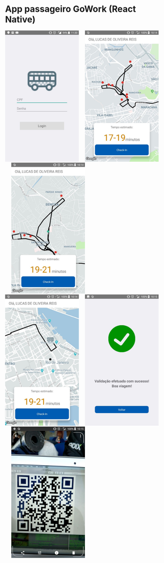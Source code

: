 # App passageiro GoWork (React Native)

<img src="https://raw.githubusercontent.com/panoramix360/gowork_hackingrio/develop/1.jpg" width="240" />&nbsp;&nbsp;&nbsp;&nbsp;
<img src="https://raw.githubusercontent.com/panoramix360/gowork_hackingrio/develop/3.jpg" width="240" />&nbsp;&nbsp;&nbsp;&nbsp;
<img src="https://raw.githubusercontent.com/panoramix360/gowork_hackingrio/develop/4.jpg" width="240" />&nbsp;&nbsp;&nbsp;&nbsp;
<img src="https://raw.githubusercontent.com/panoramix360/gowork_hackingrio/develop/5.jpg" width="240" />&nbsp;&nbsp;&nbsp;&nbsp;
<img src="https://raw.githubusercontent.com/panoramix360/gowork_hackingrio/develop/6.jpg" width="240" />&nbsp;&nbsp;&nbsp;&nbsp;
<img src="https://raw.githubusercontent.com/panoramix360/gowork_hackingrio/develop/7.jpg" width="240" />&nbsp;&nbsp;&nbsp;&nbsp;
